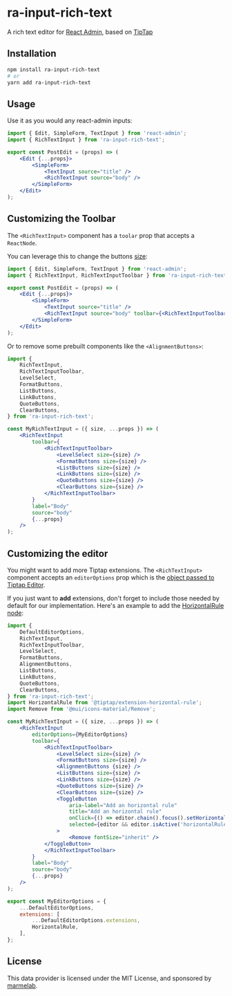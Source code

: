 # ra-input-rich-text

A rich text editor for [React Admin](http://marmelab.com/react-admin), based on [TipTap](https://www.tiptap.dev/)

## Installation

```sh
npm install ra-input-rich-text
# or
yarn add ra-input-rich-text
```

## Usage

Use it as you would any react-admin inputs:

```jsx
import { Edit, SimpleForm, TextInput } from 'react-admin';
import { RichTextInput } from 'ra-input-rich-text';

export const PostEdit = (props) => (
	<Edit {...props}>
		<SimpleForm>
			<TextInput source="title" />
			<RichTextInput source="body" />
		</SimpleForm>
	</Edit>
);
```

## Customizing the Toolbar

The `<RichTextInput>` component has a `toolar` prop that accepts a `ReactNode`.

You can leverage this to change the buttons [size](#api):

```jsx
import { Edit, SimpleForm, TextInput } from 'react-admin';
import { RichTextInput, RichTextInputToolbar } from 'ra-input-rich-text';

export const PostEdit = (props) => (
	<Edit {...props}>
		<SimpleForm>
			<TextInput source="title" />
			<RichTextInput source="body" toolbar={<RichTextInputToolbar size="large" />} />
		</SimpleForm>
	</Edit>
);
```

Or to remove some prebuilt components like the `<AlignmentButtons>`:

```jsx
import {
	RichTextInput,
	RichTextInputToolbar,
	LevelSelect,
	FormatButtons,
	ListButtons,
	LinkButtons,
	QuoteButtons,
	ClearButtons,
} from 'ra-input-rich-text';

const MyRichTextInput = ({ size, ...props }) => (
	<RichTextInput
		toolbar={
			<RichTextInputToolbar>
				<LevelSelect size={size} />
				<FormatButtons size={size} />
				<ListButtons size={size} />
				<LinkButtons size={size} />
				<QuoteButtons size={size} />
				<ClearButtons size={size} />
			</RichTextInputToolbar>
		}
		label="Body"
		source="body"
		{...props}
	/>
);
```

## Customizing the editor

You might want to add more Tiptap extensions. The `<RichTextInput>` component accepts an `editorOptions` prop which is the [object passed to Tiptap Editor](https://www.tiptap.dev/guide/configuration).

If you just want to **add** extensions, don't forget to include those needed by default for our implementation. Here's an example to add the [HorizontalRule node](https://www.tiptap.dev/api/nodes/horizontal-rule):

```jsx
import {
	DefaultEditorOptions,
	RichTextInput,
	RichTextInputToolbar,
	LevelSelect,
	FormatButtons,
	AlignmentButtons,
	ListButtons,
	LinkButtons,
	QuoteButtons,
	ClearButtons,
} from 'ra-input-rich-text';
import HorizontalRule from '@tiptap/extension-horizontal-rule';
import Remove from '@mui/icons-material/Remove';

const MyRichTextInput = ({ size, ...props }) => (
	<RichTextInput
		editorOptions={MyEditorOptions}
		toolbar={
			<RichTextInputToolbar>
				<LevelSelect size={size} />
				<FormatButtons size={size} />
				<AlignmentButtons {size} />
				<ListButtons size={size} />
				<LinkButtons size={size} />
				<QuoteButtons size={size} />
				<ClearButtons size={size} />
				<ToggleButton
					aria-label="Add an horizontal rule"
					title="Add an horizontal rule"
					onClick={() => editor.chain().focus().setHorizontalRule().run()}
					selected={editor && editor.isActive('horizontalRule')}
				>
					<Remove fontSize="inherit" />
			</ToggleButton>
			</RichTextInputToolbar>
		}
		label="Body"
		source="body"
		{...props}
	/>
);

export const MyEditorOptions = {
	...DefaultEditorOptions,
	extensions: [
		...DefaultEditorOptions.extensions,
        HorizontalRule,
	],
};
```

## License

This data provider is licensed under the MIT License, and sponsored by [marmelab](https://marmelab.com).
